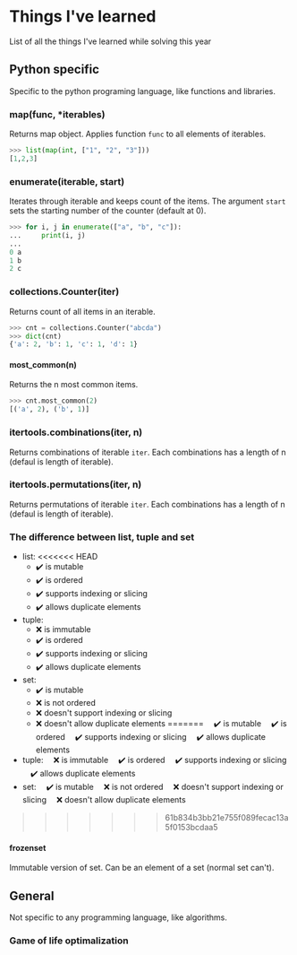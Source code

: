 # Things I've learned
List of all the things I've learned while solving this year
## Python specific
Specific to the python programing language, like functions and libraries.
### map(func, *iterables)
Returns map object. Applies function `func` to all elements of iterables.
```python
>>> list(map(int, ["1", "2", "3"]))
[1,2,3]
```

### enumerate(iterable, start)
Iterates through iterable and keeps count of the items. The argument `start` sets the starting number of the counter (default at 0).
```python
>>> for i, j in enumerate(["a", "b", "c"]):
...     print(i, j)
... 
0 a
1 b
2 c
```

### collections.Counter(iter)
Returns count of all items in an iterable.
```python
>>> cnt = collections.Counter("abcda")
>>> dict(cnt)
{'a': 2, 'b': 1, 'c': 1, 'd': 1}
```
#### most_common(n)
Returns the n most common items.
```python
>>> cnt.most_common(2)
[('a', 2), ('b', 1)]
```

### itertools.combinations(iter, n)
Returns combinations of iterable `iter`. Each combinations has a length of n (defaul is length of iterable).

### itertools.permutations(iter, n)
Returns permutations of iterable `iter`. Each combinations has a length of n (defaul is length of iterable).

### The difference between list, tuple and set
 - list:
<<<<<<< HEAD
   - ✔️ is mutable 
   - ✔️ is ordered
   - ✔️ supports indexing or slicing
   - ✔️ allows duplicate elements
 - tuple:
   - ❌ is immutable
   - ✔️ is ordered
   - ✔️ supports indexing or slicing
   - ✔️ allows duplicate elements
 - set:
   - ✔️ is mutable
   - ❌ is not ordered
   - ❌ doesn't support indexing or slicing
   - ❌ doesn't allow duplicate elements
=======
&emsp;✔️ is mutable 
&emsp;✔️ is ordered
&emsp;✔️ supports indexing or slicing
&emsp;✔️ allows duplicate elements
 - tuple:
&emsp;❌ is immutable
&emsp;✔️ is ordered
&emsp;✔️ supports indexing or slicing
&emsp;✔️ allows duplicate elements
 - set:
&emsp;✔️ is mutable
&emsp;❌ is not ordered
&emsp;❌ doesn't support indexing or slicing
&emsp;❌ doesn't allow duplicate elements
>>>>>>> 61b834b3bb21e755f089fecac13a5f0153bcdaa5
#### frozenset
Immutable version of set. Can be an element of a set (normal set can't).

## General
Not specific to any programming language, like algorithms.
### Game of life optimalization
